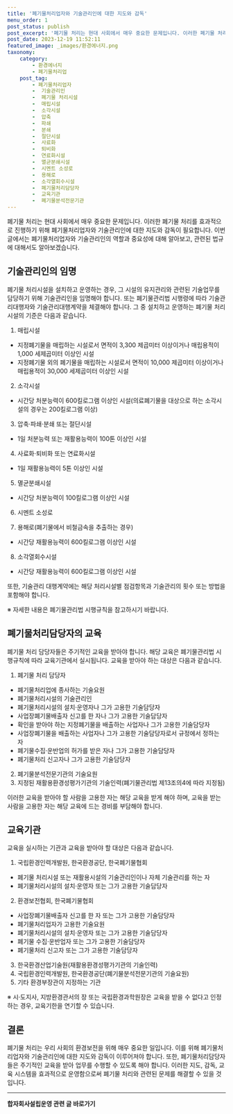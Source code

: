 ```yaml
---
title: '폐기물처리업자와 기술관리인에 대한 지도와 감독'
menu_order: 1
post_status: publish
post_excerpt: '폐기물 처리는 현대 사회에서 매우 중요한 문제입니다. 이러한 폐기물 처리를 효과적으로 진행하기 위해 폐기물처리업자와 기술관리인에 대한 지도와 감독이 필요합니다. 이번 글에서는 폐기물처리업자와 기술관리인의 역할과 중요성에 대해 알아보고, 관련된 법규에 대해서도 알아보겠습니다.'
post_date: 2023-12-19 11:52:11
featured_image: _images/환경에너지.png
taxonomy:
    category:
        - 환경에너지
        - 폐기물처리업
    post_tag:
        - 폐기물처리업자
        -  기술관리인
        -  폐기물 처리시설
        -  매립시설
        -  소각시설
        -  압축
        -  파쇄
        -  분쇄
        -  절단시설
        -  사료화
        -  퇴비화
        -  연료화시설
        -  멸균분쇄시설
        -  시멘트 소성로
        -  용해로
        -  소각열회수시설
        -  폐기물처리담당자
        -  교육기관
        -  폐기물분석전문기관
---
```



폐기물 처리는 현대 사회에서 매우 중요한 문제입니다. 이러한 폐기물 처리를 효과적으로 진행하기 위해 폐기물처리업자와 기술관리인에 대한 지도와 감독이 필요합니다. 이번 글에서는 폐기물처리업자와 기술관리인의 역할과 중요성에 대해 알아보고, 관련된 법규에 대해서도 알아보겠습니다.

## 기술관리인의 임명

폐기물 처리시설을 설치하고 운영하는 경우, 그 시설의 유지관리와 관련된 기술업무를 담당하기 위해 기술관리인을 임명해야 합니다. 또는 폐기물관리법 시행령에 따라 기술관리대행자와 기술관리대행계약을 체결해야 합니다. 그 중 설치하고 운영하는 폐기물 처리시설의 기준은 다음과 같습니다.

1. 매립시설
- 지정폐기물을 매립하는 시설로서 면적이 3,300 제곱미터 이상이거나 매립용적이 1,000 세제곱미터 이상인 시설
- 지정폐기물 외의 폐기물을 매립하는 시설로서 면적이 10,000 제곱미터 이상이거나 매립용적이 30,000 세제곱미터 이상인 시설

2. 소각시설
- 시간당 처분능력이 600킬로그램 이상인 시설(의료폐기물을 대상으로 하는 소각시설의 경우는 200킬로그램 이상)

3. 압축·파쇄·분쇄 또는 절단시설
- 1일 처분능력 또는 재활용능력이 100톤 이상인 시설

4. 사료화·퇴비화 또는 연료화시설
- 1일 재활용능력이 5톤 이상인 시설

5. 멸균분쇄시설
- 시간당 처분능력이 100킬로그램 이상인 시설

6. 시멘트 소성로

7. 용해로(폐기물에서 비철금속을 추출하는 경우)
- 시간당 재활용능력이 600킬로그램 이상인 시설

8. 소각열회수시설
- 시간당 재활용능력이 600킬로그램 이상인 시설

또한, 기술관리 대행계약에는 해당 처리시설별 점검항목과 기술관리의 횟수 또는 방법을 포함해야 합니다.

※ 자세한 내용은 폐기물관리법 시행규칙을 참고하시기 바랍니다.

## 폐기물처리담당자의 교육

폐기물 처리 담당자들은 주기적인 교육을 받아야 합니다. 해당 교육은 폐기물관리법 시행규칙에 따라 교육기관에서 실시됩니다. 교육을 받아야 하는 대상은 다음과 같습니다.

1. 폐기물 처리 담당자
- 폐기물처리업에 종사하는 기술요원
- 폐기물처리시설의 기술관리인
- 폐기물처리시설의 설치·운영자나 그가 고용한 기술담당자
- 사업장폐기물배출자 신고를 한 자나 그가 고용한 기술담당자
- 확인을 받아야 하는 지정폐기물을 배출하는 사업자나 그가 고용한 기술담당자
- 사업장폐기물을 배출하는 사업자나 그가 고용한 기술담당자로서 규정에서 정하는 자
- 폐기물수집·운반업의 허가를 받은 자나 그가 고용한 기술담당자
- 폐기물처리 신고자나 그가 고용한 기술담당자

2. 폐기물분석전문기관의 기술요원
3. 지정된 재활용환경성평가기관의 기술인력(폐기물관리법 제13조의4에 따라 지정됨)

이러한 교육을 받아야 할 사람을 고용한 자는 해당 교육을 받게 해야 하며, 교육을 받는 사람을 고용한 자는 해당 교육에 드는 경비를 부담해야 합니다.

## 교육기관

교육을 실시하는 기관과 교육을 받아야 할 대상은 다음과 같습니다.

1. 국립환경인력개발원, 한국환경공단, 한국폐기물협회
- 폐기물 처리시설 또는 재활용시설의 기술관리인이나 자체 기술관리를 하는 자
- 폐기물처리시설의 설치·운영자 또는 그가 고용한 기술담당자

2. 환경보전협회, 한국폐기물협회
- 사업장폐기물배출자 신고를 한 자 또는 그가 고용한 기술담당자
- 폐기물처리업자가 고용한 기술요원
- 폐기물처리시설의 설치·운영자 또는 그가 고용한 기술담당자
- 폐기물 수집·운반업자 또는 그가 고용한 기술담당자
- 폐기물처리 신고자 또는 그가 고용한 기술담당자

3. 한국환경산업기술원(재활용환경성평가기관의 기술인력)
4. 국립환경인력개발원, 한국환경공단(폐기물분석전문기관의 기술요원)
5. 기타 환경부장관이 지정하는 기관

※ 시·도지사, 지방환경관서의 장 또는 국립환경과학원장은 교육을 받을 수 없다고 인정하는 경우, 교육기한을 연기할 수 있습니다.

## 결론

폐기물 처리는 우리 사회의 환경보전을 위해 매우 중요한 일입니다. 이를 위해 폐기물처리업자와 기술관리인에 대한 지도와 감독이 이루어져야 합니다. 또한, 폐기물처리담당자들은 주기적인 교육을 받아 업무를 수행할 수 있도록 해야 합니다. 이러한 지도, 감독, 교육 시스템을 효과적으로 운영함으로써 폐기물 처리와 관련된 문제를 해결할 수 있을 것입니다.
<!-- wp:separator -->
<hr class="wp-block-separator has-alpha-channel-opacity"/>
<!-- /wp:separator -->

<!-- wp:group {"backgroundColor":"base","layout":{"type":"constrained"}} -->
<div class="wp-block-group has-base-background-color has-background"><!-- wp:paragraph {"align":"center","fontSize":"medium"} -->
<p class="has-text-align-center has-large-font-size"><strong>합자회사설립운영 관련 글 바로가기</strong></p>
<!-- /wp:paragraph -->


<!-- wp:latest-posts
{"categories":[{"id":27402,"count":19,"description":"","link":"https://uknowlaw.com/category/%ed%95%a9%ec%9e%90%ed%9a%8c%ec%82%ac%ec%84%a4%eb%a6%bd%ec%9a%b4%ec%98%81/","name":"합자회사설립운영","slug":"합자회사설립운영","taxonomy":"category","parent":0,"meta":[],"_links":{"self":[{"href":"https://uknowlaw.com/wp-json/wp/v2/categories/27402"}],"collection":[{"href":"https://uknowlaw.com/wp-json/wp/v2/categories"}],"about":[{"href":"https://uknowlaw.com/wp-json/wp/v2/taxonomies/category"}],"wp:post_type":[{"href":"https://uknowlaw.com/wp-json/wp/v2/posts?categories=27402"}],"curies":[{"name":"wp","href":"https://api.w.org/{rel}","templated":true}]}}],"postsToShow":100,"excerptLength":28,"postLayout":"grid","columns":2,"featuredImageAlign":"left","featuredImageSizeSlug":"large","fontSize":"small"} /--></div>
<!-- /wp:group -->